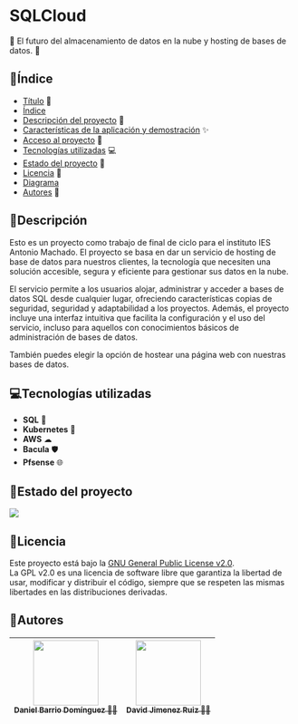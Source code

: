 # SQLCloud
:rocket: El futuro del almacenamiento de datos en la nube y hosting de bases de datos. :rocket:

## 📑Índice

* [Título](#Proyecto-ASIR) 📌
* [Índice](#Índice) 
* [Descripción del proyecto](#descripción) 📝
* [Características de la aplicación y demostración](#Características-de-la-aplicación-y-demostración) ✨
* [Acceso al proyecto](#acceso-proyecto) 🔗
* [Tecnologías utilizadas](#Tecnologías-utilizadas) 💻
* [Estado del proyecto](#Estado-del-proyecto) 🚧
* [Licencia](#Licencia) 📜
* [Diagrama](#Diagrama) 
* [Autores](#Autores) 👥

## 📝Descripción

Esto es un proyecto como trabajo de final de ciclo para el instituto IES Antonio Machado. El proyecto se basa en dar un servicio de hosting de base de datos para nuestros clientes, la tecnología que necesiten una solución accesible, segura y eficiente para gestionar sus datos en la nube.  

El servicio permite a los usuarios alojar, administrar y acceder a bases de datos SQL desde cualquier lugar, ofreciendo características copias de seguridad, seguridad y adaptabilidad a los proyectos. Además, el proyecto incluye una interfaz intuitiva que facilita la configuración y el uso del servicio, incluso para aquellos con conocimientos básicos de administración de bases de datos. 

También puedes elegir la opción de hostear una página web con nuestras bases de datos.

## 💻Tecnologías utilizadas

* **SQL** 📖 
* **Kubernetes** 🐳
* **AWS** ☁
* **Bacula** 🛡
* **Pfsense** 🌐

## 🚧Estado del proyecto

<p align="left">
  <img src="https://img.shields.io/badge/STATUS-EMPEZANDO-yellow">
</p>

## 📜Licencia

Este proyecto está bajo la [GNU General Public License v2.0](https://github.com/DanieBarrio/ProyectoASIRTFG/blob/main/LICENSE).  
La GPL v2.0 es una licencia de software libre que garantiza la libertad de usar, modificar y distribuir el código, siempre que se respeten las mismas libertades en las distribuciones derivadas.

## 👥Autores

| <div align="center"><a href="https://github.com/DanieBarrio"><img src="https://avatars.githubusercontent.com/u/145673109?v=4" width="115"/><br><sub><strong>Daniel Barrio Domínguez 🧑‍💻</strong></sub></a></div> | <div align="center"><a href="https://github.com/Davidjimenez05"><img src="https://avatars.githubusercontent.com/u/145720278?v=4" width="115"/><br><sub><strong>David Jimenez Ruiz 🧑‍💻</strong></sub></a></div> |
|:-----------------------------------------------------------------------------------------------------------------------------------------------------------:|:---------------------------------------------------------------------------------------------------------------------------------------------------------:|
